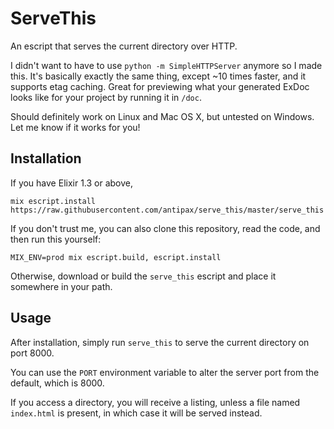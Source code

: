 # ServeThis

An escript that serves the current directory over HTTP.

I didn't want to have to use `python -m SimpleHTTPServer` anymore so I made
this. It's basically exactly the same thing, except ~10 times faster, and it
supports etag caching. Great for previewing what your generated ExDoc looks like
for your project by running it in `/doc`.

Should definitely work on Linux and Mac OS X, but untested on Windows. Let me
know if it works for you!

## Installation

If you have Elixir 1.3 or above,

`mix escript.install https://raw.githubusercontent.com/antipax/serve_this/master/serve_this`

If you don't trust me, you can also clone this repository, read the code, and
then run this yourself:

`MIX_ENV=prod mix escript.build, escript.install`

Otherwise, download or build the `serve_this` escript and place it
somewhere in your path.

## Usage

After installation, simply run `serve_this` to serve the current directory on
port 8000.

You can use the `PORT` environment variable to alter the server port
from the default, which is 8000.

If you access a directory, you will receive a listing, unless a file named
`index.html` is present, in which case it will be served instead.
